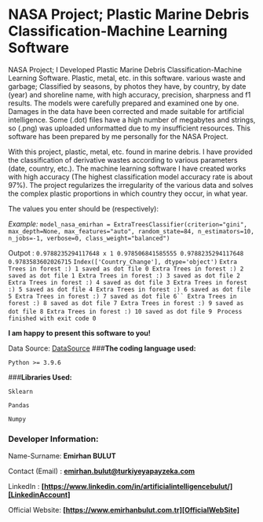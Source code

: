 # **NASA Project; Plastic Marine Debris Classification-Machine Learning Software**
NASA Project; I Developed Plastic Marine Debris Classification-Machine Learning Software. Plastic, metal, etc. in this software. various waste and garbage; Classified by seasons, by photos they have, by country, by date (year) and shoreline name, with high accuracy, precision, sharpness and f1 results. The models were carefully prepared and examined one by one. Damages in the data have been corrected and made suitable for artificial intelligence. Some (.dot) files have a high number of megabytes and strings, so (.png) was uploaded unformatted due to my insufficient resources. This software has been prepared by me personally for the NASA Project.

With this project, plastic, metal, etc. found in marine debris. I have provided the classification of derivative wastes according to various parameters (date, country, etc.). The machine learning software I have created works with high accuracy (The highest classification model accuracy rate is about 97%). The project regularizes the irregularity of the various data and solves the complex plastic proportions in which country they occur, in what year.

The values you enter should be (respectively):


_Example:_ `model_nasa_emirhan = ExtraTreesClassifier(criterion="gini",
                                              max_depth=None,
                                              max_features="auto",
                                              random_state=84,
                                              n_estimators=10,
                                              n_jobs=-1,
                                              verbose=0,
                                              class_weight="balanced")`

 Outpot : 
`0.9788235294117648 x 1
0.978506841585555
0.9788235294117648
0.9783583602026715`
`Index(['Country_Change'], dtype='object')`
`Extra Trees in forest :) 1 saved as dot file
0
Extra Trees in forest :) 2 saved as dot file
1
Extra Trees in forest :) 3 saved as dot file
2
Extra Trees in forest :) 4 saved as dot file
3
Extra Trees in forest :) 5 saved as dot file
4
Extra Trees in forest :) 6 saved as dot file
5
Extra Trees in forest :) 7 saved as dot file
6``
Extra Trees in forest :) 8 saved as dot file
7
Extra Trees in forest :) 9 saved as dot file
8
Extra Trees in forest :) 10 saved as dot file
9
`
`Process finished with exit code 0
`

**I am happy to present this software to you!**

Data Source: [DataSource]
###**The coding language used:**

`Python >= 3.9.6`

###**Libraries Used:**

`Sklearn`

`Pandas`

`Numpy`

### **Developer Information:**

Name-Surname: **Emirhan BULUT**

Contact (Email) : **emirhan.bulut@turkiyeyapayzeka.com**

LinkedIn : **[https://www.linkedin.com/in/artificialintelligencebulut/][LinkedinAccount]**

[LinkedinAccount]: https://www.linkedin.com/in/artificialintelligencebulut/

Official Website: **[https://www.emirhanbulut.com.tr][OfficialWebSite]**

[OfficialWebSite]: https://www.emirhanbulut.com.tr

[DataSource]: https://cscloud-ec2020.opendata.arcgis.com/datasets/data-marine-debris-monitoring-and-assessment-project-mdmap-accumulation-report-plastic-pollution/explore
